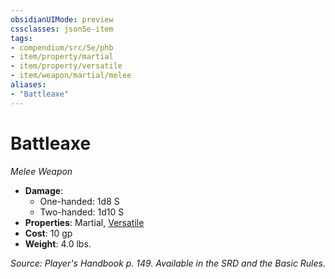 ```yaml
---
obsidianUIMode: preview
cssclasses: json5e-item
tags:
- compendium/src/5e/phb
- item/property/martial
- item/property/versatile
- item/weapon/martial/melee
aliases: 
- "Battleaxe"
---
```

# Battleaxe
*Melee Weapon*  

- **Damage**:
  - One-handed: 1d8 S
  - Two-handed: 1d10 S
- **Properties**: Martial, [Versatile](rules/item-properties.md#Versatile)
- **Cost**: 10 gp
- **Weight**: 4.0 lbs.

*Source: Player's Handbook p. 149. Available in the SRD and the Basic Rules.*